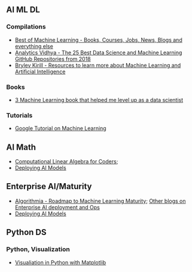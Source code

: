 ## __AI ML DL__
### Compilations
- [Best of Machine Learning - Books, Courses, Jobs, News, Blogs and everything else](https://bestofml.com/)
- [Analytics Vidhya - The 25 Best Data Science and Machine Learning GitHub Repositories from 2018](https://www.analyticsvidhya.com/blog/2018/12/best-data-science-machine-learning-projects-github/)
- [Brylev Kirill - Resources to learn more about Machine Learning and Artificial Intelligence](https://github.com/brylevkirill/notes)

### Books
- [3 Machine Learning book that helped me level up as a data scientist](http://www.datastuff.tech/data-science/3-machine-learning-books-that-helped-me-level-up-as-a-data-scientist/)

### Tutorials
- [Google Tutorial on Machine Learning](https://www.datasciencecentral.com/profiles/blogs/google-tutorial-on-machine-learning)


## __AI Math__
- [Computational Linear Algebra for Coders](https://github.com/fastai/numerical-linear-algebra);
- [Deploying AI Models](https://www.kdnuggets.com/2019/05/deploy-machine-learning-models-guide.html)


## __Enterprise AI/Maturity__
- [Algorithmia - Roadmap to Machine Learning Maturity](https://blog.algorithmia.com/navigating-the-machine-learning-roadmap/); [Other blogs on Enterprise AI deployment and Ops](https://blog.algorithmia.com/)
- [Deploying AI Models](https://www.kdnuggets.com/2019/05/deploy-machine-learning-models-guide.html)


## __Python DS__
### Python, Visualization
- [Visualiation in Python with Matplotlib](https://resources.oreilly.com/live-training/visualization-in-python-with-matplotlib)
